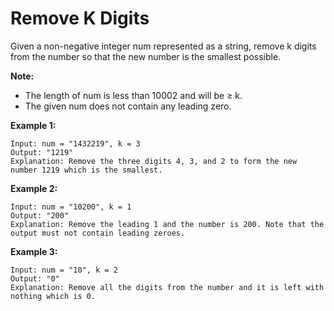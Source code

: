 # Remove K Digits

Given a non-negative integer num represented as a string, remove k digits from the number so that the new number is the smallest possible.

__Note:__

- The length of num is less than 10002 and will be ≥ k.
- The given num does not contain any leading zero.

__Example 1:__

```
Input: num = "1432219", k = 3
Output: "1219"
Explanation: Remove the three digits 4, 3, and 2 to form the new number 1219 which is the smallest.
```

__Example 2:__

```
Input: num = "10200", k = 1
Output: "200"
Explanation: Remove the leading 1 and the number is 200. Note that the output must not contain leading zeroes.
```

__Example 3:__

```
Input: num = "10", k = 2
Output: "0"
Explanation: Remove all the digits from the number and it is left with nothing which is 0.
```
